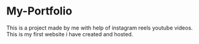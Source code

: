 # My-Portfolio
This is a project made by me with help of instagram reels youtube videos.
This is my first website i have created and hosted.
